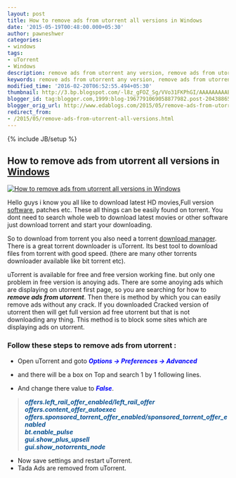 ```yaml
---
layout: post
title: How to remove ads from utorrent all versions in Windows
date: '2015-05-19T00:48:00.000+05:30'
author: pawneshwer
categories:
- windows
tags:
- uTorrent
- Windows
description: remove ads from utorrent any version, remove ads from utorrent latest version, remove ads from utorrent 3.4.3 and up, remove ads from utorrent without crack
keywords: remove ads from utorrent any version, remove ads from utorrent latest version, remove ads from utorrent 3.4.3 and up, remove ads from utorrent without crack
modified_time: '2016-02-20T06:52:55.494+05:30'
thumbnail: http://3.bp.blogspot.com/-l8z_gFOZ_Sg/VVo31FKPhGI/AAAAAAAAAEY/fpyRk9JHrP8/s72-c/utSmartBanner.jpg
blogger_id: tag:blogger.com,1999:blog-1967791069058877982.post-2043886533584358276
blogger_orig_url: http://www.edablogs.com/2015/05/remove-ads-from-utorrent-all-versions.html
redirect_from:
- /2015/05/remove-ads-from-utorrent-all-versions.html
---
```


{% include JB/setup %}

## How to remove ads from utorrent all versions in [Windows](http://en.wikipedia.org/wiki/Microsoft_Windows "Microsoft Windows")

[![How to remove ads from utorrent all versions in Windows](http://3.bp.blogspot.com/-l8z_gFOZ_Sg/VVo31FKPhGI/AAAAAAAAAEY/fpyRk9JHrP8/s200/utSmartBanner.jpg "How to remove ads from utorrent all versions in Windows")](http://3.bp.blogspot.com/-l8z_gFOZ_Sg/VVo31FKPhGI/AAAAAAAAAEY/fpyRk9JHrP8/s1600/utSmartBanner.jpg)

Hello guys i know you all like to download latest HD movies,Full version [software](http://en.wikipedia.org/wiki/Software "Software"), patches etc. These all things can be easily found on torrent. You dont need to search whole web to download latest movies or other software just download torrent and start your downloading. 

So to download from torrent you also need a torrent [download manager](http://en.wikipedia.org/wiki/Download_manager "Download manager"). There is a great torrent downloader is uTorrent. Its best tool to download files from torrent with good speed. (there are many other torrents downloader available like bit torrent etc).

uTorrent is available for free and free version working fine. but only one problem in free version is anoying ads. There are some anoying ads which are displaying on utorrent first page, so you are searching for how to **_remove ads from utorrent_**. Then there is method by which you can easily remove ads without any crack. If you downloaded Cracked version of utorrent then will get full version ad free utorrent but that is not downloading any thing. This method is to block some sites which are displaying ads on utorrent. 

### Follow these steps to remove ads from utorrent :

*   Open uTorrent and goto <span style="color: blue;">**_Options -> Preferences -> Advanced_**</span>

[](http://1.bp.blogspot.com/-sGle3BNO5Y8/VVo36n3VCUI/AAAAAAAAAEw/6ip4zYWOsR0/s1600/Screenshot%2B%285%29.png)

[](http://2.bp.blogspot.com/-aixTrkJPQ_M/VVo35cK8gMI/AAAAAAAAAEk/f5qny2Ucz6o/s1600/Screenshot%2B%286%29.png)

*   and there will be a box on Top and search 1 by 1 following lines.

[](http://2.bp.blogspot.com/-FP8mAl-xQHI/VVo35efodfI/AAAAAAAAAEg/OItQtRLWLkg/s1600/Screenshot%2B%287%29.png)

*   And change there value to <span style="color: blue;">_**False**_</span>.

> _**<span style="color: #0b5394;">offers.left_rail_offer_enabled/left_rail_offer  
> offers.content_offer_autoexec  
> offers.sponsored_torrent_offer_enabled/sponsored_torrent_offer_enabled  
> bt.enable_pulse  
> gui.show_plus_upsell  
> gui.show_notorrents_node</span>**_

*   Now save settings and restart uTorrent.
*   Tada Ads are removed from uTorrent.